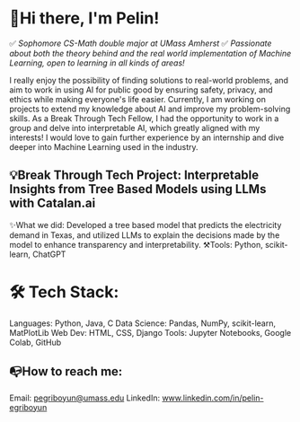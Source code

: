 
# 👋Hi there, I'm Pelin!
 ✅ _Sophomore CS-Math double major at UMass Amherst_
 ✅ _Passionate about both the theory behind and the real world implementation of Machine Learning, open to learning in all kinds of areas!_

I really enjoy the possibility of finding solutions to real-world problems, and aim to work in using AI for public good by ensuring safety, privacy, and ethics while making everyone's life easier. Currently, I am working on projects to extend my knowledge about AI and improve my problem-solving skills. As a Break Through Tech Fellow, I had the opportunity to work in a group and delve into interpretable AI, which greatly aligned with my interests! I would love to gain further experience by an internship and dive deeper into Machine Learning used in the industry.

## 💡Break Through Tech Project: Interpretable Insights from Tree Based Models using LLMs with Catalan.ai
✨What we did: Developed a tree based model that predicts the electricity demand in Texas, and utilized LLMs to explain the decisions made by the model to enhance transparency and interpretability.
⚒️Tools: Python, scikit-learn, ChatGPT

# 🛠 Tech Stack:
Languages: Python, Java, C
Data Science: Pandas, NumPy, scikit-learn, MatPlotLib
Web Dev: HTML, CSS, Django
Tools: Jupyter Notebooks, Google Colab, GitHub

## 📭How to reach me:
Email: pegriboyun@umass.edu
LinkedIn: www.linkedin.com/in/pelin-egriboyun











